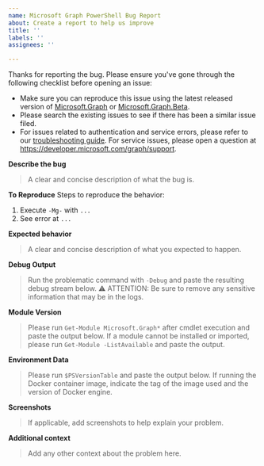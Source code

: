 ```yaml
---
name: Microsoft Graph PowerShell Bug Report
about: Create a report to help us improve
title: ''
labels: ''
assignees: ''

---
```


Thanks for reporting the bug. Please ensure you've gone through the following checklist before opening an issue:
- Make sure you can reproduce this issue using the latest released version of [Microsoft.Graph](https://www.powershellgallery.com/packages/Microsoft.Graph) or [Microsoft.Graph.Beta](https://www.powershellgallery.com/packages/Microsoft.Graph.Beta).
- Please search the existing issues to see if there has been a similar issue filed.
- For issues related to authentication and service errors, please refer to our [troubleshooting guide](https://learn.microsoft.com/powershell/microsoftgraph/troubleshooting). For service issues, please open a question at https://developer.microsoft.com/graph/support.

**Describe the bug**
> A clear and concise description of what the bug is.

**To Reproduce**
Steps to reproduce the behavior:
1. Execute `-Mg-` with `...`
2. See error at `...`

**Expected behavior**
> A clear and concise description of what you expected to happen.

**Debug Output**
> Run the problematic command with `-Debug` and paste the resulting debug stream below.
> ⚠ ATTENTION: Be sure to remove any sensitive information that may be in the logs.

**Module Version**
> Please run `Get-Module Microsoft.Graph*` after cmdlet execution and paste the output below.
> If a module cannot be installed or imported, please run `Get-Module -ListAvailable` and paste the output.

**Environment Data**
> Please run `$PSVersionTable` and paste the output below. If running the Docker container image, indicate the tag of the image used and the version of Docker engine.

**Screenshots**
> If applicable, add screenshots to help explain your problem.

**Additional context**
> Add any other context about the problem here.
